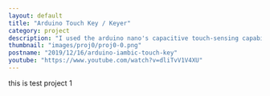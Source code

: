 ```yaml
---
layout: default
title: "Arduino Touch Key / Keyer"
category: project
description: "I used the arduino nano's capacitive touch-sensing capability to build a morse key for amateur radio."
thumbnail: "images/proj0/proj0-0.png"
postname: "2019/12/16/arduino-iambic-touch-key"
youtube: "https://www.youtube.com/watch?v=dliTvV1V4XU"
---
```

this is test project 1